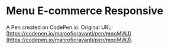 # Menu E-commerce Responsive

A Pen created on CodePen.io. Original URL: [https://codepen.io/marcofioravanti/pen/mqoMWJ](https://codepen.io/marcofioravanti/pen/mqoMWJ).

